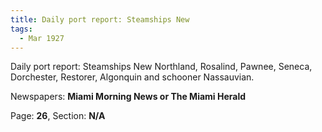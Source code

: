 ```yaml
---  
title: Daily port report: Steamships New  
tags:  
  - Mar 1927  
---  
```

  
Daily port report: Steamships New Northland, Rosalind, Pawnee, Seneca, Dorchester, Restorer, Algonquin and schooner Nassauvian.  
  
Newspapers: **Miami Morning News or The Miami Herald**  
  
Page: **26**, Section: **N/A** 
